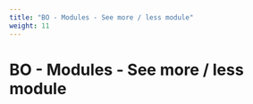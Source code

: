 ```yaml
---
title: "BO - Modules - See more / less module"
weight: 11
---
```


# BO - Modules - See more / less module
